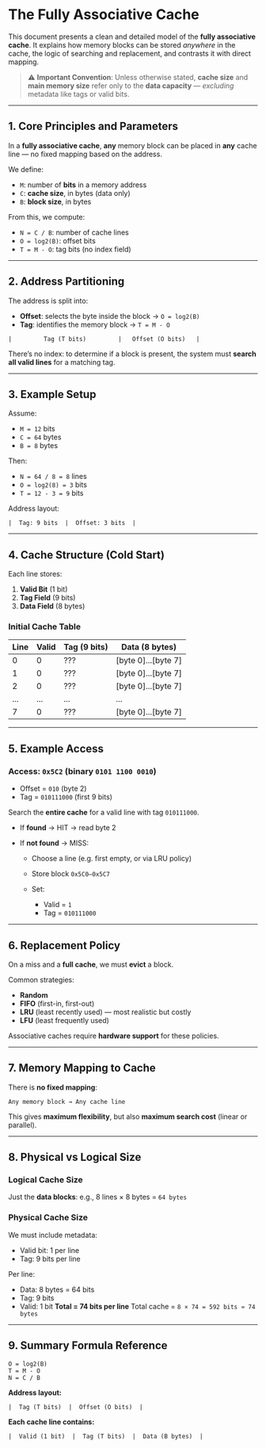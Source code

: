 <!-- File: computer_architecture/fully_associative_cache.md -->

# The Fully Associative Cache

This document presents a clean and detailed model of the **fully associative cache**. It explains how memory blocks can be stored *anywhere* in the cache, the logic of searching and replacement, and contrasts it with direct mapping.

> ⚠️ **Important Convention**: Unless otherwise stated, **cache size** and **main memory size** refer only to the **data capacity** — *excluding* metadata like tags or valid bits.

---

## 1. Core Principles and Parameters

In a **fully associative cache**, **any** memory block can be placed in **any** cache line — no fixed mapping based on the address.

We define:

* `M`: number of **bits** in a memory address
* `C`: **cache size**, in bytes (data only)
* `B`: **block size**, in bytes

From this, we compute:

* `N = C / B`: number of cache lines
* `O = log2(B)`: offset bits
* `T = M - O`: tag bits (no index field)

---

## 2. Address Partitioning

The address is split into:

* **Offset**: selects the byte inside the block → `O = log2(B)`
* **Tag**: identifies the memory block → `T = M - O`

```plaintext
|         Tag (T bits)         |   Offset (O bits)   |
```

There’s no index: to determine if a block is present, the system must **search all valid lines** for a matching tag.

---

## 3. Example Setup

Assume:

* `M = 12` bits
* `C = 64` bytes
* `B = 8` bytes

Then:

* `N = 64 / 8 = 8` lines
* `O = log2(8) = 3` bits
* `T = 12 - 3 = 9` bits

Address layout:

```plaintext
|  Tag: 9 bits  |  Offset: 3 bits  |
```

---

## 4. Cache Structure (Cold Start)

Each line stores:

1. **Valid Bit** (1 bit)
2. **Tag Field** (9 bits)
3. **Data Field** (8 bytes)

### Initial Cache Table

| Line | Valid | Tag (9 bits) | Data (8 bytes)        |
| ---- | ----- | ------------ | --------------------- |
| 0    | 0     | ???          | \[byte 0]...\[byte 7] |
| 1    | 0     | ???          | \[byte 0]...\[byte 7] |
| 2    | 0     | ???          | \[byte 0]...\[byte 7] |
| ...  | ...   | ...          | ...                   |
| 7    | 0     | ???          | \[byte 0]...\[byte 7] |

---

## 5. Example Access

### Access: `0x5C2` (binary `0101 1100 0010`)

* Offset = `010` (byte 2)
* Tag = `010111000` (first 9 bits)

Search the **entire cache** for a valid line with tag `010111000`.

* If **found** → HIT → read byte 2
* If **not found** → MISS:

  * Choose a line (e.g. first empty, or via LRU policy)
  * Store block `0x5C0–0x5C7`
  * Set:

    * Valid = `1`
    * Tag = `010111000`

---

## 6. Replacement Policy

On a miss and a **full cache**, we must **evict** a block.

Common strategies:

* **Random**
* **FIFO** (first-in, first-out)
* **LRU** (least recently used) — most realistic but costly
* **LFU** (least frequently used)

Associative caches require **hardware support** for these policies.

---

## 7. Memory Mapping to Cache

There is **no fixed mapping**:

```plaintext
Any memory block → Any cache line
```

This gives **maximum flexibility**, but also **maximum search cost** (linear or parallel).

---

## 8. Physical vs Logical Size

### Logical Cache Size

Just the **data blocks**:
e.g., 8 lines × 8 bytes = `64 bytes`

### Physical Cache Size

We must include metadata:

* Valid bit: 1 per line
* Tag: 9 bits per line

Per line:

* Data: 8 bytes = 64 bits
* Tag: 9 bits
* Valid: 1 bit
  **Total = 74 bits per line**
  Total cache = `8 × 74 = 592 bits ≈ 74 bytes`

---

## 9. Summary Formula Reference

```plaintext
O = log2(B)
T = M - O
N = C / B
```

**Address layout:**

```plaintext
|  Tag (T bits)  |  Offset (O bits)  |
```

**Each cache line contains:**

```plaintext
|  Valid (1 bit)  |  Tag (T bits)  |  Data (B bytes)  |
```
